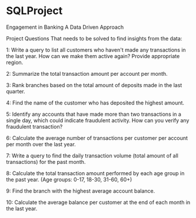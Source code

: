 # SQLProject 
Engagement in Banking A Data Driven Approach
<br> 

Project Questions That needs to be solved to find insights from the data:

1: Write a query to list all customers who haven't made any transactions in the last year. How can we make them active again? Provide appropriate region.

2: Summarize the total transaction amount per account per month.

3: Rank branches based on the total amount of deposits made in the last quarter.

4: Find the name of the customer who has deposited the highest amount.

5: Identify any accounts that have made more than two transactions in a single day, which could indicate fraudulent activity. How
can you verify any fraudulent transaction?

6: Calculate the average number of transactions per customer per account per month over the last year.

7: Write a query to find the daily transaction volume (total amount of all transactions) for the past month.

8: Calculate the total transaction amount performed by each age group in the past year. (Age groups: 0-17, 18-30, 31-60, 60+)

9: Find the branch with the highest average account balance.

10: Calculate the average balance per customer at the end of each month in the last year.



